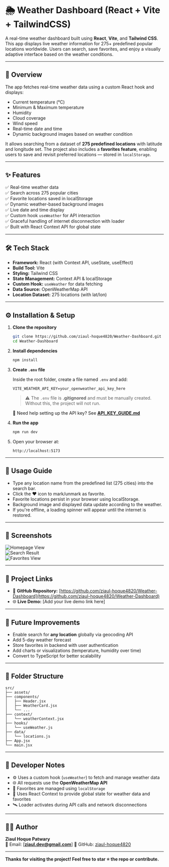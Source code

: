 # 🌦️ Weather Dashboard (React + Vite + TailwindCSS)

A real-time weather dashboard built using **React**, **Vite**, and **Tailwind CSS**.  
This app displays live weather information for 275+ predefined popular locations worldwide. Users can search, save favorites, and enjoy a visually adaptive interface based on the weather conditions.

---

## 🧩 Overview

The app fetches real-time weather data using a custom React hook and displays:

- Current temperature (°C)
- Minimum & Maximum temperature
- Humidity
- Cloud coverage
- Wind speed
- Real-time date and time
- Dynamic background images based on weather condition

It allows searching from a dataset of **275 predefined locations** with latitude and longitude set. The project also includes a **favorites feature**, enabling users to save and revisit preferred locations — stored in `localStorage`.

---

## ✨ Features

✅ Real-time weather data  
✅ Search across 275 popular cities  
✅ Favorite locations saved in localStorage  
✅ Dynamic weather-based background images  
✅ Live date and time display  
✅ Custom hook `useWeather` for API interaction  
✅ Graceful handling of internet disconnection with loader  
✅ Built with React Context API for global state  

---

## 🛠️ Tech Stack

- **Framework:** React (with Context API, useState, useEffect)
- **Build Tool:** Vite
- **Styling:** Tailwind CSS
- **State Management:** Context API & localStorage
- **Custom Hook:** `useWeather` for data fetching
- **Data Source:** OpenWeatherMap API
- **Location Dataset:** 275 locations (with lat/lon)

---

## ⚙️ Installation & Setup

1. **Clone the repository**
   ```bash
   git clone https://github.com/ziaul-hoque4820/Weather-Dashboard.git
   cd Weather-Dashboard
   ```

2. **Install dependencies**
   ```bash
   npm install
   ```

3. **Create `.env` file**

   Inside the root folder, create a file named `.env` and add:

   ```
   VITE_WEATHER_API_KEY=your_openweather_api_key_here
   ```

   > ⚠️ The `.env` file is **.gitignored** and must be manually created. Without this, the project will not run.

   📘 Need help setting up the API key? See [**API_KEY_GUIDE.md**](./API_KEY_GUIDE.md)

4. **Run the app**
   ```bash
   npm run dev
   ```

5. Open your browser at:
   ```
   http://localhost:5173
   ```

---

## 🧭 Usage Guide

- Type any location name from the predefined list (275 cities) into the search bar.
- Click the ❤️ icon to mark/unmark as favorite.
- Favorite locations persist in your browser using localStorage.
- Background image and displayed data update according to the weather.
- If you're offline, a loading spinner will appear until the internet is restored.

---

## 📸 Screenshots

![Homepage View](./screenshots/homepage.png)  
![Search Result](./screenshots/search.png)  
![Favorites View](./screenshots/favorites.png)

---

## 🔗 Project Links

- 🔗 **GitHub Repository:** [https://github.com/ziaul-hoque4820/Weather-Dashboard](https://github.com/ziaul-hoque4820/Weather-Dashboard)
- 🌐 **Live Demo:** [Add your live demo link here]

---

## 🔮 Future Improvements

- Enable search for **any location** globally via geocoding API
- Add 5-day weather forecast
- Store favorites in backend with user authentication
- Add charts or visualizations (temperature, humidity over time)
- Convert to TypeScript for better scalability

---

## 📂 Folder Structure

```
src/
├── assets/
├── components/
│   ├── Header.jsx
│   ├── WeatherCard.jsx
│   └── ...
├── context/
│   └── weatherContext.jsx
├── hooks/
│   └── useWeather.js
├── data/
│   └── locations.js
├── App.jsx
└── main.jsx
```

---

## 🧠 Developer Notes

- ⚙️ Uses a custom hook (`useWeather`) to fetch and manage weather data
- 🌐 All requests use the **OpenWeatherMap API**
- 💾 Favorites are managed using `localStorage`
- 🧠 Uses React Context to provide global state for weather data and favorites
- 🛰️ Loader activates during API calls and network disconnections

---

## 👨‍💻 Author

**Ziaul Hoque Patwary**  
📧 Email: [**ziaul.dev@gmail.com**] 
🔗 GitHub: [ziaul-hoque4820](https://github.com/ziaul-hoque4820)

---

**Thanks for visiting the project! Feel free to star ⭐ the repo or contribute.**

